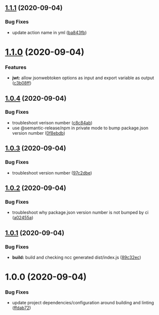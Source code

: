 ## [1.1.1](https://github.com/sgoff0/github-actions-jwt-generator/compare/v1.1.0...v1.1.1) (2020-09-04)


### Bug Fixes

* update action name in yml ([ba843fb](https://github.com/sgoff0/github-actions-jwt-generator/commit/ba843fb1b5597e5a2aa62feabd0dd142a3d4e303))

# [1.1.0](https://github.com/sgoff0/github-actions-jwt-generator/compare/v1.0.4...v1.1.0) (2020-09-04)


### Features

* **jwt:** allow jsonwebtoken options as input and export variable as output ([c3b08ff](https://github.com/sgoff0/github-actions-jwt-generator/commit/c3b08ff5ffc8f7acd54949541b35596114925fd7))

## [1.0.4](https://github.com/sgoff0/github-actions-jwt-generator/compare/v1.0.3...v1.0.4) (2020-09-04)


### Bug Fixes

* troubleshoot verison number ([c8c84ab](https://github.com/sgoff0/github-actions-jwt-generator/commit/c8c84abc6fc829764c5ee2c28271bf9bfe9d12de))
* use @semantic-release/npm in private mode to bump package.json version number ([0f8ebdb](https://github.com/sgoff0/github-actions-jwt-generator/commit/0f8ebdba59f4e4f36fe0a94d859ffa072f8a4efa))

## [1.0.3](https://github.com/sgoff0/github-actions-jwt-generator/compare/v1.0.2...v1.0.3) (2020-09-04)


### Bug Fixes

* troubleshoot version number ([97c2dbe](https://github.com/sgoff0/github-actions-jwt-generator/commit/97c2dbea6462fd18d62b2af5a8a6b443b8381f1f))

## [1.0.2](https://github.com/sgoff0/github-actions-jwt-generator/compare/v1.0.1...v1.0.2) (2020-09-04)


### Bug Fixes

* troubleshoot why package.json version number is not bumped by ci ([a02455a](https://github.com/sgoff0/github-actions-jwt-generator/commit/a02455a7ddf610fe49473ff3a3e6749cf7aaff26))

## [1.0.1](https://github.com/sgoff0/github-actions-jwt-generator/compare/v1.0.0...v1.0.1) (2020-09-04)


### Bug Fixes

* **build:** build and checking ncc generated dist/index.js ([89c32ec](https://github.com/sgoff0/github-actions-jwt-generator/commit/89c32ec040d1c97f57e967ae24b41c1372bdc669))

# 1.0.0 (2020-09-04)


### Bug Fixes

* update project dependencies/configuration around building and linting ([ffdab72](https://github.com/sgoff0/github-actions-jwt-generator/commit/ffdab72f491f9ef13ab2d6f5cbfe195fe6e7020c))
